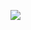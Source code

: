 <a href="https://wakatime.com"><img src="https://wakatime.com/share/@vavaheirro_marketjs/0059d8b5-8e26-4518-9907-f6b929aec775.svg" /></a>
